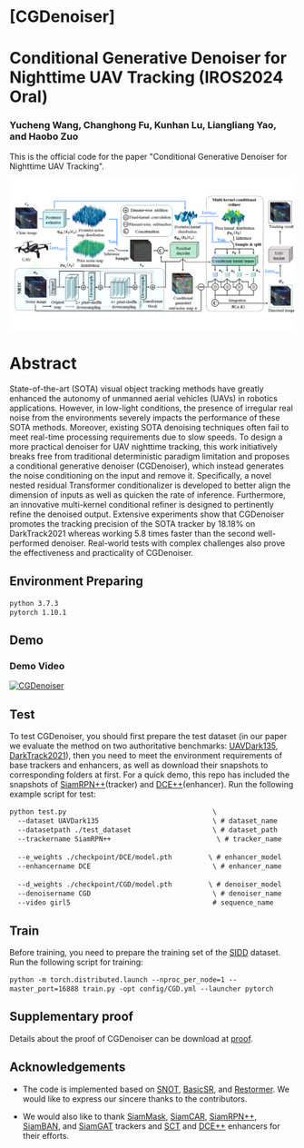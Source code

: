 # [CGDenoiser]
# Conditional Generative Denoiser for Nighttime UAV Tracking (IROS2024 Oral)

### Yucheng Wang, Changhong Fu, Kunhan Lu, Liangliang Yao, and Haobo Zuo

This is the official code for the paper "Conditional Generative Denoiser for Nighttime UAV Tracking".

<img src="./main.png">

# Abstract

State-of-the-art (SOTA) visual object tracking methods have greatly enhanced the autonomy of unmanned aerial vehicles (UAVs) in robotics applications. However, in low-light conditions, the presence of irregular real noise from the environments severely impacts the performance of these SOTA methods. Moreover, existing SOTA denoising techniques often fail to meet real-time processing requirements due to slow speeds. To design a more practical denoiser for UAV nighttime tracking, this work initiatively breaks free from traditional deterministic paradigm limitation and proposes a conditional generative denoiser (CGDenoiser), which instead generates the noise conditioning on the input and remove it. Specifically, a novel nested residual Transformer conditionalizer is developed to better align the dimension of inputs as well as quicken the rate of inference. Furthermore, an innovative multi-kernel conditional refiner is designed to pertinently refine the denoised output. Extensive experiments show that CGDenoiser promotes the tracking precision of the SOTA tracker by 18.18% on DarkTrack2021 whereas working 5.8 times faster than the second well-performed denoiser. Real-world tests with complex challenges also prove the effectiveness and practicality of CGDenoiser.


## Environment Preparing

```
python 3.7.3
pytorch 1.10.1
```

## Demo
### Demo Video
[![CGDenoiser](https://res.cloudinary.com/marcomontalbano/image/upload/v1711174875/video_to_markdown/images/youtube--DjmtBhyDdu4-c05b58ac6eb4c4700831b2b3070cd403.jpg)](https://youtu.be/DjmtBhyDdu4 "CGDenoiser")



## Test


To test CGDenoiser, you should first prepare the test dataset (in our paper we evaluate the method on two authoritative benchmarks: [UAVDark135](https://vision4robotics.github.io/project/uavdark135/), [DarkTrack2021](https://darktrack2021.netlify.app/)), then you need to meet the environment requirements of base trackers and enhancers, as well as download their snapshots to corresponding folders at first. For a quick demo, this repo has included the snapshots of [SiamRPN++](https://github.com/STVIR/pysot?tab=readme-ov-file)(tracker) and [DCE++](https://github.com/Li-Chongyi/Zero-DCE_extension)(enhancer). Run the following example script for test:

```
python test.py                                    \
  --dataset UAVDark135                            \ # dataset_name
  --datasetpath ./test_dataset                    \ # dataset_path
  --trackername SiamRPN++                          \ # tracker_name

  --e_weights ./checkpoint/DCE/model.pth         \ # enhancer_model
  --enhancername DCE                              \ # enhancer_name

  --d_weights ./checkpoint/CGD/model.pth         \ # denoiser_model
  --denoisername CGD                              \ # denoiser_name
  --video girl5                                   # sequence_name

```


## Train

Before training, you need to prepare the training set of the [SIDD](https://www.eecs.yorku.ca/~kamel/sidd/index.php) dataset. Run the following script for training:

```
python -m torch.distributed.launch --nproc_per_node=1 --master_port=16888 train.py -opt config/CGD.yml --launcher pytorch
```

## Supplementary proof

Details about the proof of CGDenoiser can be download at [proof](https://mega.nz/file/YXlyzIqa#tO6BVS6-RjvRjtd2tY51_5cjNH4wQl94WYF1KrlsDh4).


## Acknowledgements
- The code is implemented based on [SNOT](https://github.com/vision4robotics/SiameseTracking4UAV), [BasicSR](https://github.com/XPixelGroup/BasicSR), and [Restormer](https://github.com/swz30/Restormer). We would like to express our sincere thanks to the contributors.

- We would also like to thank [SiamMask](https://github.com/foolwood/SiamMask), [SiamCAR](https://github.com/ohhhyeahhh/SiamCAR), [SiamRPN++](), [SiamBAN](https://github.com/hqucv/siamban), and [SiamGAT](https://github.com/ohhhyeahhh/SiamGAT) trackers and [SCT](https://github.com/vision4robotics/SCT) and [DCE++](https://github.com/Li-Chongyi/Zero-DCE_extension) enhancers for their efforts.
